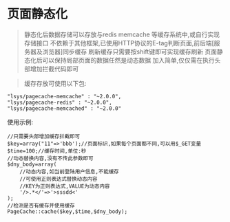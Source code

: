 # 页面静态化
> 静态化后数据存储可以存放与redis memcache 等缓存系统中,或自行实现存储接口
> 不依赖于其他框架,已使用HTTP协议的E-tag判断页面,前后端[服务器及浏览器]同步缓存
> 刷新缓存只需要按shift键即可实现缓存刷新
> 页面静态化后可以保持局部页面的数据任然是动态数据
> 加入简单,仅仅需在执行头部增加拦截代码即可


> 缓存存放可使用以下包:

	"lsys/pagecache-memcache" : "~2.0.0",
	"lsys/pagecache-redis" : "~2.0.0",
	"lsys/pagecache-memcached" : "~2.0.0"



使用示例:
```
//只需要头部增加缓存拦截即可
$key=array("11"=>'bbb');//页面标识,如果每个页面都不同,可以用$_GET变量
$time=100;//缓存时间,单位:秒
//动态替换内容,没有不传此参数即可
$dny_body=array(
    //动态内容,如当前登陆用户信息,不能缓存
    //可使用正则表达式替换动态内容
    //KEY为正则表达式,VALUE为动态内容
    '/>.*</'=>'>sssdd<'
);
//检测是否有缓存并使用缓存
PageCache::cache($key,$time,$dny_body);
```